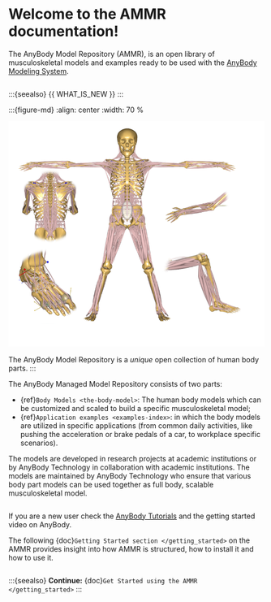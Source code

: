 # Welcome to the AMMR documentation!

The AnyBody Model Repository (AMMR), is an open library of
musculoskeletal models and examples ready to be used with the [AnyBody Modeling
System][anybody modeling system].

```{rst-class} float-right
```

:::{seealso}
{{ WHAT_IS_NEW }}
:::

:::{figure-md} 
:align: center
:width: 70 %

![The AnyBody Model Repository](_static/ammr_bodyparts.png)

The AnyBody Model Repository is a *unique* open collection of human body parts.
:::

The AnyBody Managed Model Repository consists of two parts:

- {ref}`Body Models <the-body-model>`: The human body models which can be
  customized and scaled to build a specific musculoskeletal model;
- {ref}`Application examples <examples-index>`: in which the body models are
  utilized in specific applications (from common daily activities,
  like pushing the acceleration or brake pedals of a car, to workplace
  specific scenarios).

The models are developed in research projects at academic institutions or by
AnyBody Technology in collaboration with academic institutions. The models are
maintained by AnyBody Technology who ensure that various body part models can
be used together as full body, scalable musculoskeletal model.

```{rubric} First time you're using AMMR?
```

If you are a new user check the [AnyBody Tutorials](https://anyscript.org/tutorials) and the getting started video on AnyBody.

The following {doc}`Getting Started section </getting_started>` on the AMMR provides insight into how AMMR is structured, how to
install it and how to use it.

```{rst-class} without-title
```

:::{seealso}
**Continue:** {doc}`Get Started using the AMMR </getting_started>`
:::

[anybody modeling system]: https://www.anybodytech.com/software/ams/
